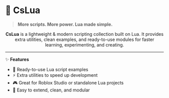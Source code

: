 # 🌙 CsLua  
> **More scripts. More power. Lua made simple.**

<p align="center">
  <b>CsLua</b> is a lightweight & modern scripting collection built on Lua.  
  It provides extra utilities, clean examples, and ready-to-use modules  
  for faster learning, experimenting, and creating.  
</p>

---

✨ **Features**
- 📜 Ready-to-use Lua script examples  
- ⚡ Extra utilities to speed up development  
- 🎮 Great for Roblox Studio or standalone Lua projects  
- 🧩 Easy to extend, clean, and modular


